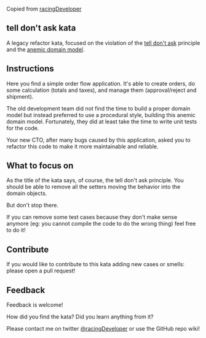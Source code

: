 Copied from [racingDeveloper](https://github.com/racingDeveloper/tell-dont-ask-kata)

## tell don't ask kata
A legacy refactor kata, focused on the violation of the [tell don't ask](https://martinfowler.com/bliki/TellDontAsk.html) principle and the [anemic domain model](https://martinfowler.com/bliki/AnemicDomainModel.html).

## Instructions
Here you find a simple order flow application. It's able to create orders, do some calculation (totals and taxes), and manage them (approval/reject and shipment).

The old development team did not find the time to build a proper domain model but instead preferred to use a procedural style, building this anemic domain model.
Fortunately, they did at least take the time to write unit tests for the code.

Your new CTO, after many bugs caused by this application, asked you to refactor this code to make it more maintainable and reliable.

## What to focus on
As the title of the kata says, of course, the tell don't ask principle.
You should be able to remove all the setters moving the behavior into the domain objects.

But don't stop there.

If you can remove some test cases because they don't make sense anymore (eg: you cannot compile the code to do the wrong thing) feel free to do it!

## Contribute
If you would like to contribute to this kata adding new cases or smells: please open a pull request!

## Feedback
Feedback is welcome!

How did you find the kata? Did you learn anything from it?

Please contact me on twitter [@racingDeveloper](https://twitter.com/racingDeveloper) or use the GitHub repo wiki!
